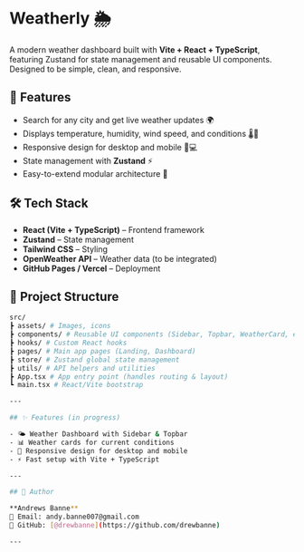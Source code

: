 # Weatherly 🌦️

A modern weather dashboard built with **Vite + React + TypeScript**, featuring Zustand for state management and reusable UI components.  
Designed to be simple, clean, and responsive.  

## 🚀 Features
- Search for any city and get live weather updates 🌍  
- Displays temperature, humidity, wind speed, and conditions 🌡️💨  
- Responsive design for desktop and mobile 📱💻  
- State management with **Zustand** ⚡  
- Easy-to-extend modular architecture 🧩  

## 🛠️ Tech Stack
- **React (Vite + TypeScript)** – Frontend framework
- **Zustand** – State management
- **Tailwind CSS** – Styling
- **OpenWeather API** – Weather data (to be integrated)
- **GitHub Pages / Vercel** – Deployment

## 📂 Project Structure

```bash
src/
┣ assets/ # Images, icons
┣ components/ # Reusable UI components (Sidebar, Topbar, WeatherCard, etc.)
┣ hooks/ # Custom React hooks
┣ pages/ # Main app pages (Landing, Dashboard)
┣ store/ # Zustand global state management
┣ utils/ # API helpers and utilities
┣ App.tsx # App entry point (handles routing & layout)
┗ main.tsx # React/Vite bootstrap

---

## ✨ Features (in progress)

- 🌤️ Weather Dashboard with Sidebar & Topbar
- 📊 Weather cards for current conditions
- 📱 Responsive design for desktop and mobile
- ⚡ Fast setup with Vite + TypeScript

---

## 👤 Author

**Andrews Banne**  
📧 Email: andy.banne007@gmail.com  
🔗 GitHub: [@drewbanne](https://github.com/drewbanne)

---
